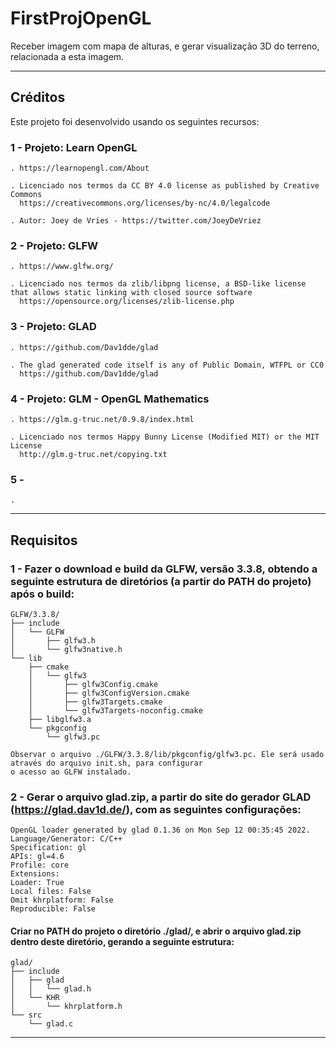# FirstProjOpenGL
Receber imagem com mapa de alturas, e gerar visualização 3D do terreno, relacionada a esta imagem.

--------------------------------------------------------------------------

## Créditos
Este projeto foi desenvolvido usando os seguintes recursos:

### 1 - Projeto: Learn OpenGL

    . https://learnopengl.com/About
    
    . Licenciado nos termos da CC BY 4.0 license as published by Creative Commons
      https://creativecommons.org/licenses/by-nc/4.0/legalcode
    
    . Autor: Joey de Vries - https://twitter.com/JoeyDeVriez
    
### 2 - Projeto: GLFW

    . https://www.glfw.org/
    
    . Licenciado nos termos da zlib/libpng license, a BSD-like license that allows static linking with closed source software
      https://opensource.org/licenses/zlib-license.php

### 3 - Projeto: GLAD

    . https://github.com/Dav1dde/glad
    
    . The glad generated code itself is any of Public Domain, WTFPL or CC0
      https://github.com/Dav1dde/glad

### 4 - Projeto: GLM - OpenGL Mathematics 

    . https://glm.g-truc.net/0.9.8/index.html
    
    . Licenciado nos termos Happy Bunny License (Modified MIT) or the MIT License
      http://glm.g-truc.net/copying.txt

### 5 -
    .
    
--------------------------------------------------------------------------

## Requisitos

### 1 - Fazer o download e build da GLFW, versão 3.3.8, obtendo a seguinte estrutura de diretórios (a partir do PATH do projeto) após o build:

    GLFW/3.3.8/
    ├── include
    │   └── GLFW
    │       ├── glfw3.h
    │       └── glfw3native.h
    └── lib
        ├── cmake
        │   └── glfw3
        │       ├── glfw3Config.cmake
        │       ├── glfw3ConfigVersion.cmake
        │       ├── glfw3Targets.cmake
        │       └── glfw3Targets-noconfig.cmake
        ├── libglfw3.a
        └── pkgconfig
            └── glfw3.pc
            
    Observar o arquivo ./GLFW/3.3.8/lib/pkgconfig/glfw3.pc. Ele será usado através do arquivo init.sh, para configurar 
    o acesso ao GLFW instalado.
    
### 2 - Gerar o arquivo glad.zip, a partir do site do gerador GLAD (https://glad.dav1d.de/), com as seguintes configurações:

    OpenGL loader generated by glad 0.1.36 on Mon Sep 12 00:35:45 2022.
    Language/Generator: C/C++
    Specification: gl
    APIs: gl=4.6
    Profile: core
    Extensions:
    Loader: True
    Local files: False
    Omit khrplatform: False
    Reproducible: False
    
#### Criar no PATH do projeto o diretório ./glad/, e abrir o arquivo glad.zip dentro deste diretório, gerando a seguinte estrutura:

    glad/
    ├── include
    │   ├── glad
    │   │   └── glad.h
    │   └── KHR
    │       └── khrplatform.h
    └── src
        └── glad.c

--------------------------------------------------------------------------
